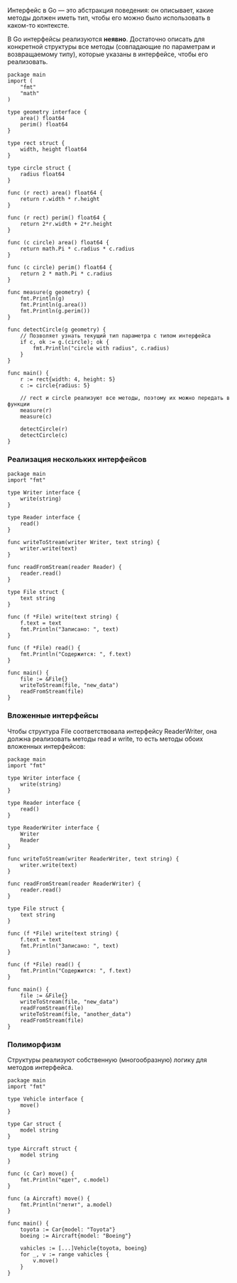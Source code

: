 
Интерфейс в Go — это абстракция поведения: он описывает, какие методы должен иметь тип, чтобы его можно было использовать в каком-то контексте.

В Go интерфейсы реализуются **неявно**. Достаточно описать для конкретной структуры все методы (совпадающие по параметрам и возвращаемому типу), которые указаны в интерфейсе, чтобы его реализовать.

```run-go
package main
import (
	"fmt"
	"math"
)

type geometry interface {
	area() float64
	perim() float64
}

type rect struct {
	width, height float64
}

type circle struct {
	radius float64
}

func (r rect) area() float64 {
	return r.width * r.height
}

func (r rect) perim() float64 {
	return 2*r.width + 2*r.height
}

func (c circle) area() float64 {
	return math.Pi * c.radius * c.radius
}

func (c circle) perim() float64 {
	return 2 * math.Pi * c.radius
}

func measure(g geometry) {
	fmt.Println(g)
	fmt.Println(g.area())
	fmt.Println(g.perim())
}

func detectCircle(g geometry) {
	// Позволяет узнать текущий тип параметра с типом интерфейса
	if c, ok := g.(circle); ok {
		fmt.Println("circle with radius", c.radius)
	}
}

func main() {
	r := rect{width: 4, height: 5}
	c := circle{radius: 5}

	// rect и circle реализуют все методы, поэтому их можно передать в функции
	measure(r)
	measure(c)
	
	detectCircle(r)
	detectCircle(c)
}
```

### Реализация нескольких интерфейсов
```run-go
package main
import "fmt"

type Writer interface {
	write(string)
}

type Reader interface {
	read()
}

func writeToStream(writer Writer, text string) {
	writer.write(text)
}

func readFromStream(reader Reader) {
	reader.read()
}

type File struct {
	text string
}

func (f *File) write(text string) {
	f.text = text
	fmt.Println("Записано: ", text)
}

func (f *File) read() {
	fmt.Println("Содержится: ", f.text)
}

func main() {
	file := &File{}
	writeToStream(file, "new_data")
	readFromStream(file)
}
```

### Вложенные интерфейсы

Чтобы структура File соответствовала интерфейсу ReaderWriter, она должна реализовать методы read и write, то есть методы обоих вложенных интерфейсов:
```run-go
package main
import "fmt"

type Writer interface {
	write(string)
}

type Reader interface {
	read()
}

type ReaderWriter interface {
	Writer
	Reader
}

func writeToStream(writer ReaderWriter, text string) {
	writer.write(text)
}

func readFromStream(reader ReaderWriter) {
	reader.read()
}

type File struct {
	text string
}

func (f *File) write(text string) {
	f.text = text
	fmt.Println("Записано: ", text)
}

func (f *File) read() {
	fmt.Println("Содержится: ", f.text)
}

func main() {
	file := &File{}
	writeToStream(file, "new_data")
	readFromStream(file)
	writeToStream(file, "another_data")
	readFromStream(file)
}
```

### Полиморфизм

Структуры реализуют собственную (многообразную) логику для методов интерфейса.
```run-go
package main
import "fmt"

type Vehicle interface {
	move()
}

type Car struct {
	model string
}

type Aircraft struct {
	model string
}

func (c Car) move() {
	fmt.Println("едет", c.model)
}

func (a Aircraft) move() {
	fmt.Println("летит", a.model)
}

func main() {
	toyota := Car{model: "Toyota"}
	boeing := Aircraft{model: "Boeing"}
	
	vahicles := [...]Vehicle{toyota, boeing}
	for _, v := range vahicles {
		v.move()
	}
}
```
